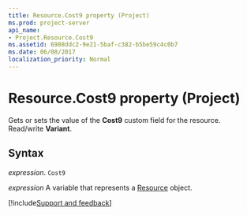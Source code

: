 ```yaml
---
title: Resource.Cost9 property (Project)
ms.prod: project-server
api_name:
- Project.Resource.Cost9
ms.assetid: 6908ddc2-9e21-5baf-c382-b5be59c4c0b7
ms.date: 06/08/2017
localization_priority: Normal
---
```



# Resource.Cost9 property (Project)

Gets or sets the value of the  **Cost9** custom field for the resource. Read/write **Variant**.


## Syntax

_expression_. `Cost9`

_expression_ A variable that represents a [Resource](./Project.Resource.md) object.

[!include[Support and feedback](~/includes/feedback-boilerplate.md)]